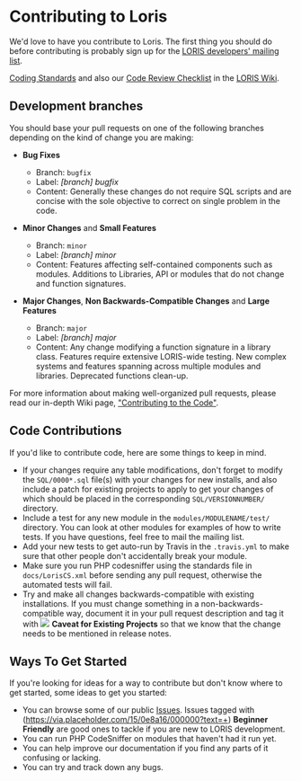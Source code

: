 # Contributing to Loris

We'd love to have you contribute to Loris. The first thing you should do
before contributing is probably sign up for the [LORIS developers' mailing list](http://www.bic.mni.mcgill.ca/mailman/listinfo/loris-dev).

[Coding Standards](https://github.com/aces/Loris/blob/minor/docs/CodingStandards) and also our [Code Review Checklist](https://github.com/aces/Loris/wiki/Code-Review-Checklist) in the [LORIS Wiki](https://github.com/aces/Loris/wiki).

## Development branches

You should base your pull requests on one of the following branches depending on the kind of change you are making:

 - **Bug Fixes**
   - Branch: `bugfix`
   - Label: _[branch] bugfix_
   - Content: Generally these changes do not require SQL scripts and are concise with the sole objective to correct on single problem in the code.

 - **Minor Changes** and **Small Features**
   - Branch: `minor`
   - Label: _[branch] minor_
   - Content: Features affecting self-contained components such as modules. Additions to Libraries, API or modules that do not change and function signatures. 

 - **Major Changes**, **Non Backwards-Compatible Changes** and **Large Features**
   - Branch: `major`
   - Label: _[branch] major_
   - Content: Any change modifying a function signature in a library class. Features require extensive LORIS-wide testing. New complex systems and features spanning across multiple modules and libraries. Deprecated functions clean-up.

For more information about making well-organized pull requests, please read our in-depth Wiki page, ["Contributing to the Code"](https://github.com/aces/Loris/wiki/Contributing-to-the-Code).


## Code Contributions

If you'd like to contribute code, here are some things to keep in mind.

* If your changes require any table modifications, don't forget to modify the
  `SQL/0000*.sql` file(s) with your changes for new installs, and also
  include a patch for existing projects to apply to get your changes of which
  should be placed in the corresponding `SQL/VERSIONNUMBER/` directory.
* Include a test for any new module in the `modules/MODULENAME/test/`
  directory. You can look at other modules for examples of how to write tests.
  If you have questions, feel free to mail the mailing list.
* Add your new tests to get auto-run by Travis in the `.travis.yml` to make sure that  other people don't accidentally break your module. 
* Make sure you run PHP codesniffer using the standards file in
  `docs/LorisCS.xml` before sending any pull request, otherwise the automated tests will fail.
* Try and make all changes backwards-compatible with existing installations. If you must change something
  in a non-backwards-compatible way, document it in your pull request description and
  tag it with ![](https://via.placeholder.com/15/d4c5f9/000000?text=+) **Caveat for Existing Projects** so that we know that the change needs to be mentioned in release notes. 

## Ways To Get Started

If you're looking for ideas for a way to contribute but don't know where to get
started, some ideas to get you started:

* You can browse some of our public [Issues](https://github.com/aces/Loris/issues). Issues tagged with (https://via.placeholder.com/15/0e8a16/000000?text=+) **Beginner Friendly** are good ones to tackle if you are new to LORIS development.
* You can run PHP CodeSniffer on modules that haven't had it run yet.
* You can help improve our documentation if you find any parts of it confusing or
  lacking.
* You can try and track down any bugs.
